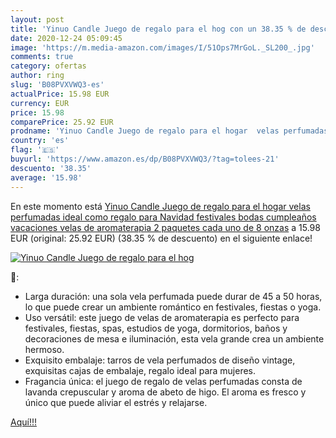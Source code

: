 ```yaml
---
layout: post
title: 'Yinuo Candle Juego de regalo para el hog con un 38.35 % de descuento'
date: 2020-12-24 05:09:45
image: 'https://m.media-amazon.com/images/I/51Ops7MrGoL._SL200_.jpg'
comments: true
category: ofertas
author: ring
slug: 'B08PVXVWQ3-es'
actualPrice: 15.98 EUR
currency: EUR
price: 15.98
comparePrice: 25.92 EUR
prodname: 'Yinuo Candle Juego de regalo para el hogar  velas perfumadas  ideal como regalo para Navidad  festivales  bodas  cumpleaños  vacaciones  velas de aromaterapia  2 paquetes  cada uno de 8 onzas'
country: 'es'
flag: '🇪🇸'
buyurl: 'https://www.amazon.es/dp/B08PVXVWQ3/?tag=tolees-21'
descuento: '38.35'
average: '15.98'
---
```


En este momento está [Yinuo Candle Juego de regalo para el hogar  velas perfumadas  ideal como regalo para Navidad  festivales  bodas  cumpleaños  vacaciones  velas de aromaterapia  2 paquetes  cada uno de 8 onzas](https://www.amazon.es/dp/B08PVXVWQ3/?tag=tolees-21) a 15.98 EUR (original: 25.92 EUR) (38.35 %  de descuento) en el siguiente enlace!

[![Yinuo Candle Juego de regalo para el hog](https://m.media-amazon.com/images/I/51Ops7MrGoL._SL200_.jpg)](https://www.amazon.es/dp/B08PVXVWQ3/?tag=tolees-21)

🔎:

- Larga duración: una sola vela perfumada puede durar de 45 a 50 horas, lo que puede crear un ambiente romántico en festivales, fiestas o yoga.
- Uso versátil: este juego de velas de aromaterapia es perfecto para festivales, fiestas, spas, estudios de yoga, dormitorios, baños y decoraciones de mesa e iluminación, esta vela grande crea un ambiente hermoso.
- Exquisito embalaje: tarros de vela perfumados de diseño vintage, exquisitas cajas de embalaje, regalo ideal para mujeres.
- Fragancia única: el juego de regalo de velas perfumadas consta de lavanda crepuscular y aroma de abeto de higo. El aroma es fresco y único que puede aliviar el estrés y relajarse.

[Aquí!!!](https://www.amazon.es/dp/B08PVXVWQ3/?tag=tolees-21)
